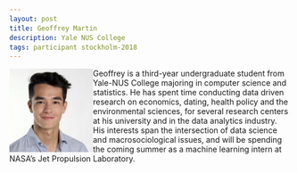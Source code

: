 ```yaml
---
layout: post
title: Geoffrey Martin
description: Yale NUS College
tags: participant stockholm-2018
---
```

<img align="left" width="150" height="150" src="/events/2018-04-stockholm/people/martin_geoffrey.jpg" alt="Geoffrey Martin"/>Geoffrey is a third-year undergraduate student from Yale-NUS College majoring in computer science and statistics. He has spent time conducting data driven research on economics, dating, health policy and the environmental sciences, for several research centers at his university and in the data analytics industry. His interests span the intersection of data science and macrosociological issues, and will be spending the coming summer as a machine learning intern at NASA’s Jet Propulsion Laboratory.